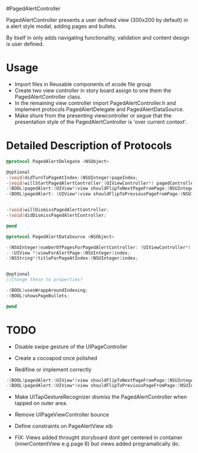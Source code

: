#PagedAlertController

PagedAlertController presents a user defined view (300x200 by default) in a alert style modal, adding pages and bullets.

By itself in only adds navigating functionality, validation and content design is user defined.

# Usage

- Import files in Reusable components of xcode file group
- Create two view controller in story board assign to one them the PagedAlertController class.
- In the remaining view controller import PagedAlertController.h and implement protocols PagedAlertDelegate and PagedAlertDataSource.
- Make shure from the presenting viewcontroller or segue that the presentation style of the PagedAlertController is 'over current context'.


# Detailed Description of Protocols


``` objective-c
@protocol PagedAlertDelegate <NSObject>

@optional
-(void)didTurnToPageAtIndex:(NSUInteger)pageIndex;
-(void)willStartPagedAlertController:(UIViewController*) pagedController;
-(BOOL)pagedAlert:(UIView*)view shouldFlipToNextPageFromPage:(NSUInteger)integer submissionInfo: (NSDictionary*)info;
-(BOOL)pagedAlert: (UIView*)view shouldFlipToPreviousPageFromPage:(NSUInteger)integer submissionInfo: (NSDictionary*)info;


-(void)willDismissPagedAlertController;
-(void)didDismissPagedAlertController;

@end

@protocol PagedAlertDataSource <NSObject>

-(NSUInteger)numberOfPagesForPagedAlertController: (UIViewController*) pagedController;
- (UIView *)viewForAlertPage:(NSUInteger)index;
-(NSString*)titleForPageAtIndex:(NSUInteger)index;


@optional
//Change these to properties?

-(BOOL)usesWrappAroundIndexing;
-(BOOL)showsPageBullets;

@end
```

# TODO

- Disable swipe gesture of the UIPageController
- Create a cocoapod once polished

- Redifine or implement correctly 

```objective-c
-(BOOL)pagedAlert:(UIView*)view shouldFlipToNextPageFromPage:(NSUInteger)index submissionInfo: (NSDictionary*)info;
-(BOOL)pagedAlert:(UIView*)view shouldFlipToPreviousPageFromPage:(NSUInteger)index submissionInfo: (NSDictionary*)info;
```

- Make UITapGestureRecognizer dismiss the PagedAlertController when tapped on outer area.
- Remove UIPageViewController bounce
- Define constraints on PageAlertView xib

- FIX: Views added throught storyboard dont get centered in container (innerContentView e.g page 6) but views added programatically do. 


